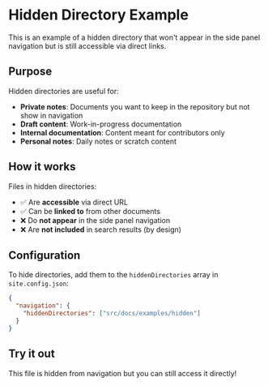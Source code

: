 # Hidden Directory Example

This is an example of a hidden directory that won't appear in the side panel navigation but is still accessible via direct links.

## Purpose

Hidden directories are useful for:

- **Private notes**: Documents you want to keep in the repository but not show in navigation
- **Draft content**: Work-in-progress documentation
- **Internal documentation**: Content meant for contributors only
- **Personal notes**: Daily notes or scratch content

## How it works

Files in hidden directories:

- ✅ Are **accessible** via direct URL
- ✅ Can be **linked to** from other documents  
- ❌ Do **not appear** in the side panel navigation
- ❌ Are **not included** in search results (by design)

## Configuration

To hide directories, add them to the `hiddenDirectories` array in `site.config.json`:

```json
{
  "navigation": {
    "hiddenDirectories": ["src/docs/examples/hidden"]
  }
}
```

## Try it out

This file is hidden from navigation but you can still access it directly!
